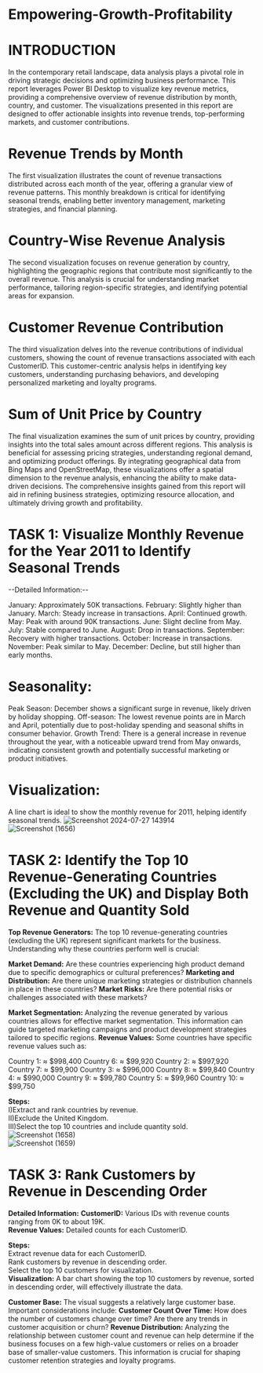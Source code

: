 # Empowering-Growth-Profitability 
# INTRODUCTION <br>
In the contemporary retail landscape, data analysis plays a pivotal role in driving strategic decisions and optimizing business performance. This report leverages Power BI Desktop to visualize key revenue metrics, providing a comprehensive overview of revenue distribution by month, country, and customer. The visualizations presented in this report are designed to offer actionable insights into revenue trends, top-performing markets, and customer contributions.<br>

 # Revenue Trends by Month
The first visualization illustrates the count of revenue transactions distributed across each month of the year, offering a granular view of revenue patterns. This monthly breakdown is critical for identifying seasonal trends, enabling better inventory management, marketing strategies, and financial planning.<br>

# Country-Wise Revenue Analysis
The second visualization focuses on revenue generation by country, highlighting the geographic regions that contribute most significantly to the overall revenue. This analysis is crucial for understanding market performance, tailoring region-specific strategies, and identifying potential areas for expansion.<br>

# Customer Revenue Contribution
The third visualization delves into the revenue contributions of individual customers, showing the count of revenue transactions associated with each CustomerID. This customer-centric analysis helps in identifying key customers, understanding purchasing behaviors, and developing personalized marketing and loyalty programs.<br>

# Sum of Unit Price by Country
The final visualization examines the sum of unit prices by country, providing insights into the total sales amount across different regions. This analysis is beneficial for assessing pricing strategies, understanding regional demand, and optimizing product offerings.
By integrating geographical data from Bing Maps and OpenStreetMap, these visualizations offer a spatial dimension to the revenue analysis, enhancing the ability to make data-driven decisions. The comprehensive insights gained from this report will aid in refining business strategies, optimizing resource allocation, and ultimately driving growth and profitability.<br>

# TASK 1: Visualize Monthly Revenue for the Year 2011 to Identify Seasonal Trends

--Detailed Information:--<br>

January: Approximately 50K transactions.
February: Slightly higher than January.
March: Steady increase in transactions.
April: Continued growth.
May: Peak with around 90K transactions.
June: Slight decline from May.
July: Stable compared to June.
August: Drop in transactions.
September: Recovery with higher transactions.
October: Increase in transactions.
November: Peak similar to May.
December: Decline, but still higher than early months.

# Seasonality:<br>
Peak Season: December shows a significant surge in revenue, likely driven by holiday shopping.
Off-season: The lowest revenue points are in March and April, potentially due to post-holiday spending and seasonal shifts in consumer behavior.
Growth Trend: There is a general increase in revenue throughout the year, with a noticeable upward trend from May onwards, indicating consistent growth and potentially successful marketing or product initiatives.

# Visualization:
A line chart is ideal to show the monthly revenue for 2011, helping identify seasonal trends.
![Screenshot 2024-07-27 143914](https://github.com/user-attachments/assets/310e5634-a26f-4d91-aa5a-42a30e25f0d5)<br>
![Screenshot (1656)](https://github.com/user-attachments/assets/3819fe99-1bc1-4cc9-be9a-c96d031bfdf5)

# TASK 2: Identify the Top 10 Revenue-Generating Countries (Excluding the UK) and Display Both Revenue and Quantity Sold <br>

**Top Revenue Generators:** The top 10 revenue-generating countries (excluding the UK) represent significant markets for the business.<br>
Understanding why these countries perform well is crucial:

**Market Demand:** Are these countries experiencing high product demand due to specific demographics or cultural preferences?
**Marketing and Distribution:** Are there unique marketing strategies or distribution channels in place in these countries?
**Market Risks:** Are there potential risks or challenges associated with these markets?

**Market Segmentation:** Analyzing the revenue generated by various countries allows for effective market segmentation. This information can guide targeted marketing campaigns and product development strategies tailored to specific regions.
**Revenue Values:** Some countries have specific revenue values such as:

Country 1: ≈ $998,400                    Country 6: ≈ $99,920
Country 2: ≈ $997,920                    Country 7: ≈ $99,900
Country 3: ≈ $996,000                    Country 8: ≈ $99,840
Country 4: ≈ $990,000                    Country 9: ≈ $99,780 
Country 5: ≈ $99,960                     Country 10: ≈ $99,750

**Steps:** <br>
I)Extract and rank countries by revenue. <br>
II)Exclude the United Kingdom. <br>
III)Select the top 10 countries and include quantity sold. <br>
![Screenshot (1658)](https://github.com/user-attachments/assets/45b54e2e-d142-4215-bfa9-732585bad429) <br>
![Screenshot (1659)](https://github.com/user-attachments/assets/324d8276-9999-42b9-8641-cb4aca54bcb1) <br>

 # TASK 3: Rank Customers by Revenue in Descending Order

**Detailed Information:**
**CustomerID:** Various IDs with revenue counts ranging from 0K to about 19K. <br>
**Revenue Values:** Detailed counts for each CustomerID.<br>

**Steps:** <br>
Extract revenue data for each CustomerID.<br>
Rank customers by revenue in descending order.<br>
Select the top 10 customers for visualization.<br>
**Visualization:**
A bar chart showing the top 10 customers by revenue, sorted in descending order, will effectively illustrate the data.


**Customer Base:** The visual suggests a relatively large customer base. Important considerations include:
**Customer Count Over Time:** How does the number of customers change over time? Are there any trends in customer acquisition or churn?
**Revenue Distribution:** Analyzing the relationship between customer count and revenue can help determine if the business focuses on a few high-value customers or relies on a broader base of smaller-value customers. This information is crucial for shaping customer retention strategies and loyalty programs.<br>









